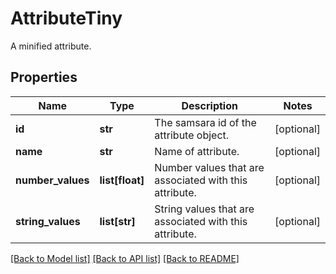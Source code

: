 # AttributeTiny

A minified attribute.
## Properties
Name | Type | Description | Notes
------------ | ------------- | ------------- | -------------
**id** | **str** | The samsara id of the attribute object. | [optional] 
**name** | **str** | Name of attribute. | [optional] 
**number_values** | **list[float]** | Number values that are associated with this attribute. | [optional] 
**string_values** | **list[str]** | String values that are associated with this attribute. | [optional] 

[[Back to Model list]](../README.md#documentation-for-models) [[Back to API list]](../README.md#documentation-for-api-endpoints) [[Back to README]](../README.md)


